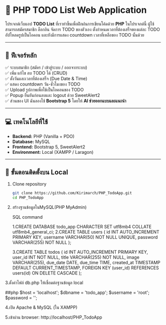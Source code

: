 # 📝 PHP TODO List Web Application

โปรเจกต์เว็บแอป **TODO List** ที่เราทำขึ้นเพื่อฝึกฝนการเขียนโค้ดด้วย **PHP**
ในโปรเจกต์นี้ ผู้ใช้สามารถสมัครสมาชิก ล็อกอิน จัดการ TODO ของตัวเอง ตั้งกำหนดเวลาที่ต้องเสร็จของแต่ละ TODO อัปโหลดรูปเป็นไอคอน และยังมีการแสดง countdown เวลาที่เหลือของ TODO นั้นด้วย

---

## 🚀 **ฟีเจอร์หลัก**

✅ ระบบสมาชิก (สมัคร / เข้าสู่ระบบ / ออกจากระบบ)  
✅ เพิ่ม แก้ไข ลบ TODO ได้ (CRUD)  
✅ ตั้งวันและเวลาที่ต้องเสร็จ (Due Date & Time)  
✅ แสดง countdown วัน-ชั่วโมงของ TODO  
✅ Upload รูปภาพเพื่อใช้เป็นไอคอนของ TODO  
✅ Popup ยืนยันก่อนลบและ logout ด้วย SweetAlert2  
✅ ส่วนของ UI ฉันลองใช้ **Bootstrap 5** โดยให้ **AI ช่วยออกแบบและแนะนำ**


---

## 💻 **เทคโนโลยีที่ใช้**

- **Backend:** PHP (Vanilla + PDO)
- **Database:** MySQL
- **Frontend:** Bootstrap 5, SweetAlert2
- **Environment:** Local (XAMPP / Laragon)

---

## 📂 **ขั้นตอนติดตั้งบน Local**

1. Clone repository

   ```bash
   git clone https://github.com/Kirimarch/PHP_TodoApp.git
   cd PHP_TodoApp

2. สร้างฐานข้อมูลในMySQL(PHP MyAdmin)

    SQL command

   1.CREATE DATABASE todo_app CHARACTER SET utf8mb4 COLLATE utf8mb4_general_ci;
   2.CREATE TABLE users (
        id INT AUTO_INCREMENT PRIMARY KEY,
        username VARCHAR(50) NOT NULL UNIQUE,
        password VARCHAR(255) NOT NULL
        );

   3.CREATE TABLE todos (
        id INT AUTO_INCREMENT PRIMARY KEY,
        user_id INT NOT NULL,
        title VARCHAR(255) NOT NULL,
        image VARCHAR(255),
        due_date DATE,
        due_time TIME,
        created_at TIMESTAMP DEFAULT CURRENT_TIMESTAMP,
        FOREIGN KEY (user_id) REFERENCES users(id) ON DELETE CASCADE
         );

3.ตั้งค่าไฟล์ db.php ให้เชื่อมต่อฐานข้อมูล local

   ##php
            $host = 'localhost';
            $dbname = 'todo_app';
            $username = 'root';
            $password = '';

4.เปิด Apache & MySQL (ใน XAMPP)

5.เข้าผ่าน browser: http://localhost/PHP_TodoApp

